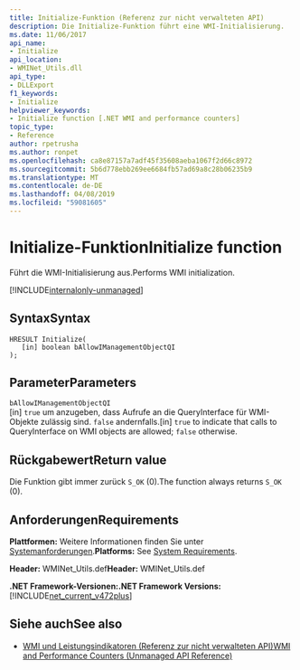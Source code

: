 ```yaml
---
title: Initialize-Funktion (Referenz zur nicht verwalteten API)
description: Die Initialize-Funktion führt eine WMI-Initialisierung.
ms.date: 11/06/2017
api_name:
- Initialize
api_location:
- WMINet_Utils.dll
api_type:
- DLLExport
f1_keywords:
- Initialize
helpviewer_keywords:
- Initialize function [.NET WMI and performance counters]
topic_type:
- Reference
author: rpetrusha
ms.author: ronpet
ms.openlocfilehash: ca8e87157a7adf45f35608aeba1067f2d66c8972
ms.sourcegitcommit: 5b6d778ebb269ee6684fb57ad69a8c28b06235b9
ms.translationtype: MT
ms.contentlocale: de-DE
ms.lasthandoff: 04/08/2019
ms.locfileid: "59081605"
---
```

# <a name="initialize-function"></a><span data-ttu-id="b9644-103">Initialize-Funktion</span><span class="sxs-lookup"><span data-stu-id="b9644-103">Initialize function</span></span>
<span data-ttu-id="b9644-104">Führt die WMI-Initialisierung aus.</span><span class="sxs-lookup"><span data-stu-id="b9644-104">Performs WMI initialization.</span></span>  
  
[!INCLUDE[internalonly-unmanaged](../../../../includes/internalonly-unmanaged.md)]
  
## <a name="syntax"></a><span data-ttu-id="b9644-105">Syntax</span><span class="sxs-lookup"><span data-stu-id="b9644-105">Syntax</span></span> 
```  
HRESULT Initialize(
   [in] boolean bAllowIManagementObjectQI
); 
```  
## <a name="parameters"></a><span data-ttu-id="b9644-106">Parameter</span><span class="sxs-lookup"><span data-stu-id="b9644-106">Parameters</span></span>

`bAllowIManagementObjectQI`   
<span data-ttu-id="b9644-107">[in] `true` um anzugeben, dass Aufrufe an die QueryInterface für WMI-Objekte zulässig sind. `false` andernfalls.</span><span class="sxs-lookup"><span data-stu-id="b9644-107">[in] `true` to indicate that calls to QueryInterface on WMI objects are allowed; `false` otherwise.</span></span>

## <a name="return-value"></a><span data-ttu-id="b9644-108">Rückgabewert</span><span class="sxs-lookup"><span data-stu-id="b9644-108">Return value</span></span>

<span data-ttu-id="b9644-109">Die Funktion gibt immer zurück `S_OK` (0).</span><span class="sxs-lookup"><span data-stu-id="b9644-109">The function always returns `S_OK` (0).</span></span>
  
## <a name="requirements"></a><span data-ttu-id="b9644-110">Anforderungen</span><span class="sxs-lookup"><span data-stu-id="b9644-110">Requirements</span></span>  
 <span data-ttu-id="b9644-111">**Plattformen:** Weitere Informationen finden Sie unter [Systemanforderungen](../../../../docs/framework/get-started/system-requirements.md).</span><span class="sxs-lookup"><span data-stu-id="b9644-111">**Platforms:** See [System Requirements](../../../../docs/framework/get-started/system-requirements.md).</span></span>  
  
 <span data-ttu-id="b9644-112">**Header:** WMINet_Utils.def</span><span class="sxs-lookup"><span data-stu-id="b9644-112">**Header:** WMINet_Utils.def</span></span>  
  
 **<span data-ttu-id="b9644-113">.NET Framework-Versionen:</span><span class="sxs-lookup"><span data-stu-id="b9644-113">.NET Framework Versions:</span></span>** [!INCLUDE[net_current_v472plus](../../../../includes/net-current-v472plus.md)]  
  
## <a name="see-also"></a><span data-ttu-id="b9644-114">Siehe auch</span><span class="sxs-lookup"><span data-stu-id="b9644-114">See also</span></span>

- [<span data-ttu-id="b9644-115">WMI und Leistungsindikatoren (Referenz zur nicht verwalteten API)</span><span class="sxs-lookup"><span data-stu-id="b9644-115">WMI and Performance Counters (Unmanaged API Reference)</span></span>](index.md)
